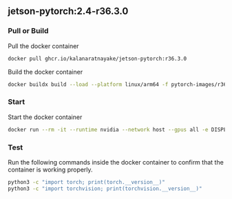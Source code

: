 ## jetson-pytorch:2.4-r36.3.0

### Pull or Build

Pull the docker container
```bash
docker pull ghcr.io/kalanaratnayake/jetson-pytorch:r36.3.0
```

Build the docker container
```bash
docker buildx build --load --platform linux/arm64 -f pytorch-images/r3630.Dockerfile -t jetson-pytorch:r36.3.0 .
```

### Start

Start the docker container

```bash
docker run --rm -it --runtime nvidia --network host --gpus all -e DISPLAY ghcr.io/kalanaratnayake/jetson-pytorch:r36.3.0 bash
```

### Test

Run the following commands inside the docker container to confirm that the container is working properly.
```bash
python3 -c "import torch; print(torch.__version__)"
python3 -c "import torchvision; print(torchvision.__version__)"
```
